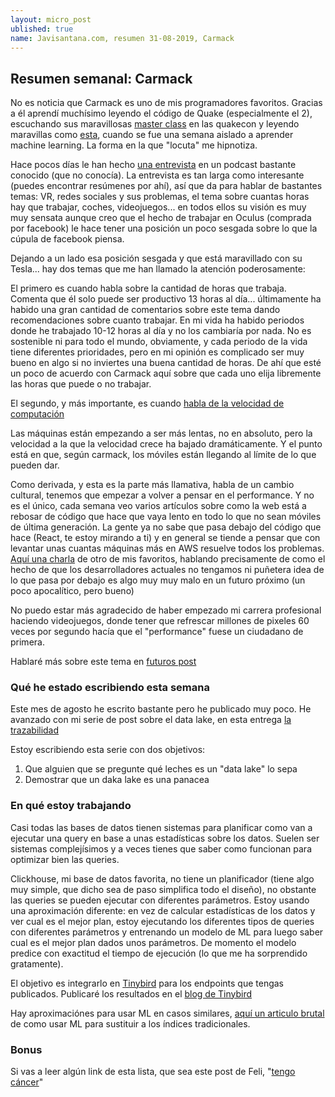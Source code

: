 ```yaml
---
layout: micro_post
ublished: true
name: Javisantana.com, resumen 31-08-2019, Carmack
---
```


## Resumen semanal: Carmack

No es noticia que Carmack es uno de mis programadores favoritos. Gracias a él aprendí muchísimo
leyendo el código de Quake (especialmente el 2), escuchando sus maravillosas [master class](https://www.youtube.com/watch?v=IyUgHPs86XM) en las
quakecon y leyendo maravillas como [esta](https://www.reddit.com/r/MachineLearning/comments/82mqtw/d_john_carmacks_1week_experience_learning_neural/), cuando se fue una semana aislado a aprender machine learning. La forma en la que "locuta" me hipnotiza.

Hace pocos días le han hecho [una entrevista](https://www.youtube.com/watch?v=udlMSe5-zP8) en un podcast bastante conocido (que no conocía). La entrevista es tan larga como interesante (puedes encontrar resúmenes por ahí), así que da para hablar de bastantes temas: VR, redes sociales y sus problemas, el tema sobre cuantas horas hay que trabajar, coches, videojuegos... en todos ellos su visión es muy muy sensata aunque creo que el hecho de trabajar en Oculus (comprada por facebook) le hace tener una posición un poco sesgada sobre lo que la cúpula de facebook piensa. 

Dejando a un lado esa posición sesgada y que está maravillado con su Tesla... hay dos temas que me
han llamado la atención poderosamente:

El primero es cuando habla sobre la cantidad de horas que trabaja. Comenta que él solo puede ser
productivo 13 horas al día... últimamente ha habido una gran cantidad de comentarios sobre este tema
dando recomendaciones sobre cuanto trabajar. En mi vida ha habido periodos donde he trabajado 10-12
horas al día y no los cambiaría por nada. No es sostenible ni para todo el mundo, obviamente, y cada periodo de la vida tiene diferentes prioridades, pero en mi opinión es complicado ser muy bueno en algo si no inviertes una buena cantidad de horas. De ahí que esté un poco de acuerdo con Carmack aquí sobre que cada uno elija libremente las horas que puede o no trabajar.

El segundo, y más importante, es cuando [habla de la velocidad de computación](https://youtu.be/udlMSe5-zP8?t=3830)

Las máquinas están empezando a ser más lentas, no en absoluto, pero la velocidad a la que la
velocidad crece ha bajado dramáticamente. Y el punto está en que, según carmack, los móviles están
llegando al límite de lo que pueden dar.

Como derivada, y esta es la parte más llamativa, habla de un cambio cultural, tenemos que empezar a
volver a pensar en el performance. Y no es el único, cada semana veo varios artículos sobre como la
web está a rebosar de código que hace que vaya lento en todo lo que no sean móviles de última
generación. La gente ya no sabe que pasa debajo del código que hace (React, te estoy mirando a ti) y
en general se tiende a pensar que con levantar unas cuantas máquinas más en AWS resuelve todos los
problemas. [Aquí una charla](https://www.youtube.com/watch?v=pW-SOdj4Kkk) de otro de mis favoritos, hablando precisamente de como el hecho de que los
desarrolladores actuales no tengamos ni puñetera idea de lo que pasa por debajo es algo muy muy malo
en un futuro próximo (un poco apocalítico, pero bueno)

No puedo estar más agradecido de haber empezado mi carrera profesional haciendo videojuegos, donde
tener que refrescar millones de pixeles 60 veces por segundo hacía que el "performance" fuese un
ciudadano de primera.

Hablaré más sobre este tema en [futuros post](http://javisantana.com/micro/)


### Qué he estado escribiendo esta semana

Este mes de agosto he escrito bastante pero he publicado muy poco. He avanzado con mi serie de post
sobre el data lake, en esta entrega [la trazabilidad](http://javisantana.com/micro/2019-08-28-data-lake-VI-trazabilidad.l)

Estoy escribiendo esta serie con dos objetivos: 
1) Que alguien que se pregunte qué leches es un "data lake" lo sepa
2) Demostrar que un daka lake es una panacea 

### En qué estoy trabajando

Casi todas las bases de datos tienen sistemas para planificar como van a ejecutar una query en base
a unas estadísticas sobre los datos. Suelen ser sistemas complejísimos y a veces tienes que saber
como funcionan para optimizar bien las queries.

Clickhouse, mi base de datos favorita, no tiene un planificador (tiene algo muy simple, que dicho sea de paso simplifica todo el diseño), no obstante las queries se pueden ejecutar con diferentes
parámetros. Estoy usando una aproximación diferente: en vez de calcular estadísticas de los datos y
ver cual es el mejor plan, estoy ejecutando los diferentes tipos de queries con diferentes parámetros y entrenando un modelo de ML para luego saber cual es el mejor plan dados unos parámetros. De momento el modelo predice con exactitud el tiempo de ejecución (lo que me ha sorprendido gratamente).

El objetivo es integrarlo en [Tinybird](https://tinybird.co/) para los endpoints que tengas publicados. Publicaré los resultados en el [blog de Tinybird](https://blog.tinybird.co/)

Hay aproximaciónes para usar ML en casos similares, [aquí un articulo brutal](https://ai.google/research/pubs/pub46518) de como usar ML para
sustituir a los índices tradicionales.

### Bonus

Si vas a leer algún link de esta lista, que sea este post de Feli, "[tengo cáncer](https://medium.com/@felipecasajus/tengo-cancer-bceee81e75a)"
